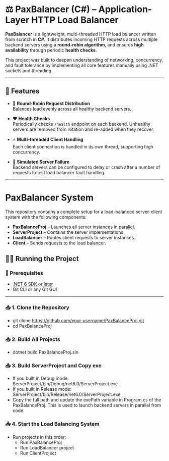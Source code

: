 # ⚖️ PaxBalancer (C#) – Application-Layer HTTP Load Balancer

**PaxBalancer** is a lightweight, multi-threaded HTTP load balancer written from scratch in **C#**. It distributes incoming HTTP requests across multiple backend servers using a **round-robin algorithm**, and ensures **high availability** through periodic **health checks**.

This project was built to deepen understanding of networking, concurrency, and fault tolerance by implementing all core features manually using .NET sockets and threading.

---

## 🚀 Features

- 🔁 **Round-Robin Request Distribution**  
  Balances load evenly across all healthy backend servers.

- ❤️ **Health Checks**  
  Periodically checks `/health` endpoint on each backend. Unhealthy servers are removed from rotation and re-added when they recover.

- ⚡ **Multi-threaded Client Handling**  
  Each client connection is handled in its own thread, supporting high concurrency.

- 🧪 **Simulated Server Failure**  
  Backend servers can be configured to delay or crash after a number of requests to test load balancer fault handling.

---
# PaxBalancer System

This repository contains a complete setup for a load-balanced server-client system with the following components:

- **PaxBalanceProj** – Launches all server instances in parallel.
- **ServerProject** – Contains the server implementations.
- **LoadBalancer** – Routes client requests to server instances.
- **Client** – Sends requests to the load balancer.

## 🏃‍♂️ Running the Project

### 🧱 Prerequisites
- [.NET 6 SDK or later](https://dotnet.microsoft.com/download)
- Git CLI or any Git GUI

---

### 📥 1. Clone the Repository

- git clone https://github.com/your-username/PaxBalanceProj.git
- cd PaxBalanceProj

### 📥 2. Build All Projects

- dotnet build PaxBalanceProj.sln

### 📥 3. Build ServerProject and Copy exe
- If you built in Debug mode:
    ServerProject/bin/Debug/net6.0/ServerProject.exe
-  If you built in Release mode:
     ServerProject/bin/Release/net6.0/ServerProject.exe
- Copy the full path and update the exePath variable in Program.cs of the PaxBalanceProj.
This is used to launch backend servers in parallel from code.

### 📥 4. Start the Load Balancing System
- Run projects in this order:
   - Run PaxBalanceProj
   - Run LoadBalancer project
   - Run ClientProject
